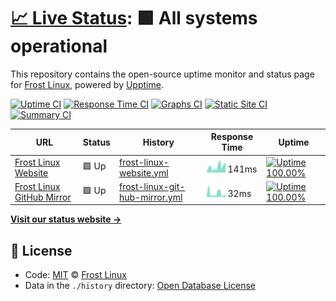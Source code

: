 # [📈 Live Status](https://frost-linux.github.io/uptime): <!--live status--> **🟩 All systems operational**

This repository contains the open-source uptime monitor and status page for [Frost Linux](https://frost-linux.github.io), powered by [Upptime](https://github.com/upptime/upptime).

[![Uptime CI](https://github.com/koj-co/upptime/workflows/Uptime%20CI/badge.svg)](https://github.com/koj-co/upptime/actions?query=workflow%3A%22Uptime+CI%22)
[![Response Time CI](https://github.com/koj-co/upptime/workflows/Response%20Time%20CI/badge.svg)](https://github.com/koj-co/upptime/actions?query=workflow%3A%22Response+Time+CI%22)
[![Graphs CI](https://github.com/koj-co/upptime/workflows/Graphs%20CI/badge.svg)](https://github.com/koj-co/upptime/actions?query=workflow%3A%22Graphs+CI%22)
[![Static Site CI](https://github.com/koj-co/upptime/workflows/Static%20Site%20CI/badge.svg)](https://github.com/koj-co/upptime/actions?query=workflow%3A%22Static+Site+CI%22)
[![Summary CI](https://github.com/koj-co/upptime/workflows/Summary%20CI/badge.svg)](https://github.com/koj-co/upptime/actions?query=workflow%3A%22Summary+CI%22)

<!--start: status pages-->
<!-- This summary is generated by Upptime (https://github.com/upptime/upptime) -->
<!-- Do not edit this manually, your changes will be overwritten -->

| URL                                                              | Status | History                                                                                                                       | Response Time                                                                                  | Uptime                                                                                                                                                                                                                                                     |
| ---------------------------------------------------------------- | ------ | ----------------------------------------------------------------------------------------------------------------------------- | ---------------------------------------------------------------------------------------------- | ---------------------------------------------------------------------------------------------------------------------------------------------------------------------------------------------------------------------------------------------------------- |
| [Frost Linux Website](https://frost-linux.github.io)             | 🟩 Up  | [frost-linux-website.yml](https://github.com/frost-linux/uptime/commits/master/history/frost-linux-website.yml)               | <img alt="Response time graph" src="./graphs/frost-linux-website.png" height="20"> 141ms       | [![Uptime 100.00%](https://img.shields.io/endpoint?url=https%3A%2F%2Fraw.githubusercontent.com%2Ffrost-linux%2Fuptime%2Fmaster%2Fapi%2Ffrost-linux-website%2Fuptime.json)](https://frost-linux.github.io/uptime/history/frost-linux-website)               |
| [Frost Linux GitHub Mirror](https://frost-linux.github.io/comet) | 🟩 Up  | [frost-linux-git-hub-mirror.yml](https://github.com/frost-linux/uptime/commits/master/history/frost-linux-git-hub-mirror.yml) | <img alt="Response time graph" src="./graphs/frost-linux-git-hub-mirror.png" height="20"> 32ms | [![Uptime 100.00%](https://img.shields.io/endpoint?url=https%3A%2F%2Fraw.githubusercontent.com%2Ffrost-linux%2Fuptime%2Fmaster%2Fapi%2Ffrost-linux-git-hub-mirror%2Fuptime.json)](https://frost-linux.github.io/uptime/history/frost-linux-git-hub-mirror) |

<!--end: status pages-->

[**Visit our status website →**](https://frost-linux.github.io/uptime)

## 📄 License

- Code: [MIT](./LICENSE) © [Frost Linux](https://frost-linux.github.io)
- Data in the `./history` directory: [Open Database License](https://opendatacommons.org/licenses/odbl/1-0/)

